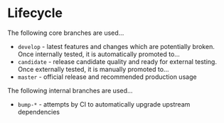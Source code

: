 # Lifecycle

The following core branches are used...

 * `develop` - latest features and changes which are potentially broken. Once internally tested, it is automatically promoted to...
 * `candidate` - release candidate quality and ready for external testing. Once externally tested, it is manually promoted to...
 * `master` - official release and recommended production usage

The following internal branches are used...

 * `bump-*` - attempts by CI to automatically upgrade upstream dependencies
